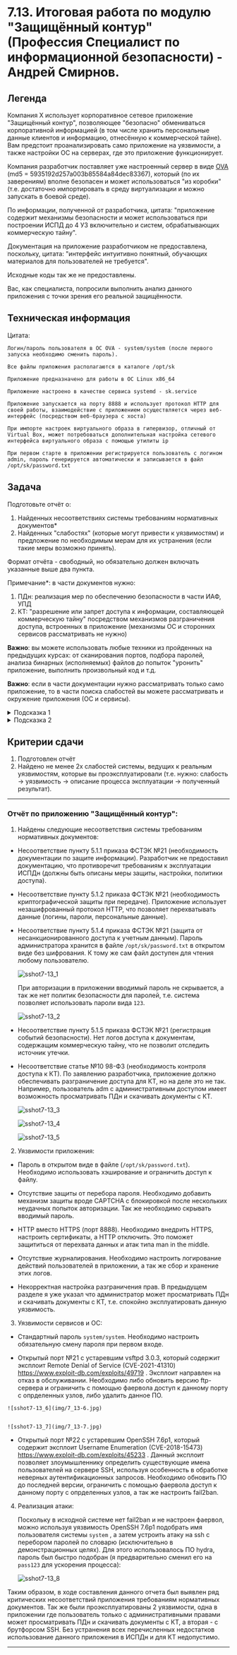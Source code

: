 # 7.13. Итоговая работа по модулю "Защищённый контур" (Профессия Специалист по информационной безопасности) - Андрей Смирнов.

## Легенда

Компания Х использует корпоративное сетевое приложение "Защищённый контур", позволяющее "безопасно" обмениваться корпоративной информацией (в том числе хранить персональные данные клиентов и информацию, отнесённую к коммерческой тайне). Вам предстоит проанализировать само приложение на уязвимости, а также настройки ОС на серверах, где это приложение функционирует.

Компания разработчик поставляет уже настроенный сервер в виде [OVA](https://drive.google.com/file/d/1YMAQjcHKimoWVMCAr7G7-ZgNk1cvBaFU/view?usp=sharing) (md5 = 5935192d257a003b85584a84dec83367), который (по их заверениям) вполне безопасен и может использоваться "из коробки" (т.е. достаточно импортировать в среду виртуализации и можно запускать в боевой среде).

По информации, полученной от разработчика, цитата: "приложение содержит механизмы безопасности и может использоваться при построении ИСПД до 4 УЗ включительно и систем, обрабатывающих коммерческую тайну".

Документация на приложение разработчиком не предоставлена, поскольку, цитата: "интерфейс интуитивно понятный, обучающих материалов для пользователей не требуется".

Исходные коды так же не предоставлены.

Вас, как специалиста, попросили выполнить анализ данного приложения с точки зрения его реальной защищённости.

## Техническая информация

Цитата:
```
Логин/пароль пользователя в ОС OVA - system/system (после первого запуска необходимо сменить пароль).

Все файлы приложения располагаются в каталоге /opt/sk

Приложение предназначено для работы в ОС Linux x86_64

Приложение настроено в качестве сервиса systemd - sk.service

Приложение запускается на порту 8888 и использует протокол HTTP для своей работы, взаимодействие с приложением осуществляется через веб-интерфейс (посредством веб-браузера с хоста)

При импорте настроек виртуального образа в гипервизор, отличный от Virtual Box, может потребоваться дополнительная настройка сетевого интерфейса виртуального образа с помощью утилиты ip

При первом старте в приложении регистрируется пользователь с логином admin, пароль генерируется автоматически и записывается в файл /opt/sk/password.txt
```

## Задача

Подготовьте отчёт о:
1. Найденных несоответствиях системы требованиям нормативных документов*
1. Найденных "слабостях" (которые могут привести к уязвимостям) и предложение по необходимым мерам для их устранения (если такие меры возможно принять).

Формат отчёта - свободный, но обязательно должен включать указанные выше два пункта.

Примечание*: в части документов нужно:
1. ПДн: реализация мер по обеспечению безопасности в части ИАФ, УПД
1. КТ: "разрешение или запрет доступа к информации, составляющей коммерческую тайну" посредством механизмов разграничения доступа, встроенных в приложение (механизмы ОС и сторонних сервисов рассматривать не нужно)

**Важно**: вы можете использовать любые техники из пройденных на предыдущих курсах: от сканирования портов, подбора паролей, анализа бинарных (исполняемых) файлов до попыток "уронить" приложение, выполнить произвольный код и т.д.

**Важно**: если в части документации нужно рассматривать только само приложение, то в части поиска слабостей вы можете рассматривать и окружение приложения (ОС и сервисы).

<details>
<summary>Подсказка 1</summary>

Попробуйте пройтись по [CWE TOP 25 2020](https://cwe.mitre.org/top25/archive/2020/2020_cwe_top25.html), не обращая внимания на то, что мы ещё не прходили (SQL, CSRF, XML и т.д.).
</details>

<details>
<summary>Подсказка 2</summary>

Перечень мер защиты, которые необходимо реализовать приведён в [21 приказе ФСТЭК России](https://fstec.ru/dokumenty/vse-dokumenty/prikazy/prikaz-fstek-rossii-ot-18-fevralya-2013-g-n-21)
</details>


## Критерии сдачи

1. Подготовлен отчёт
1. Найдено не менее 2х слабостей системы, ведущих к реальным уязвимостям, которые вы проэксплуатировали (т.е. нужно: слабость -> уязвимость -> описание процесса эксплуатации -> полученный результат).



-----


### Отчёт по приложению "Защищённый контур":

 1. Найдены следующие несоответствия системы требованиям нормативных документов:
   
  - Несоответствие пункту 5.1.1 приказа ФСТЭК №21 (необходимость документации по защите информации). 
    Разработчик не предоставил документацию, что противоречит требованиям к эксплуатации ИСПДн (должны быть описаны меры защиты, настройки, политики доступа). 

  - Несоответствие пункту 5.1.2 приказа ФСТЭК №21 (необходимость криптографической защиты при передаче). 
    Приложение использует незашифрованный протокол HTTP, что позволяет перехватывать данные (логины, пароли, персональные данные). 

  - Несоответствие пункту 5.1.4 приказа ФСТЭК №21 (защита от несанкционированного доступа к учетным данным).
    Пароль администратора хранится в файле `/opt/sk/password.txt`  в открытом виде без шифрования. К тому же сам файл доступен для чтения любому пользователю.

    ![sshot7-13_1](img/7_13-1.jpg)


    При авторизации в приложении вводимый пароль не скрывается, а так же нет политик безопасности для паролей, т.е. система позволяет использовать пароли вида `123`.
    
    ![sshot7-13_2](img/7_13-2.jpg)


  - Несоответствие пункту 5.1.5 приказа ФСТЭК №21 (регистрация событий безопасности).
    Нет логов доступа к документам, содержащим коммерческую тайну, что не позволит отследить источник утечки.

  - Несоответствие статье №10 98-ФЗ (необходимость контроля доступа к КТ).
    По заявлению разработчика, приложение должно обеспечивать разграничение доступа для КТ, но на деле это не так. Например, пользователь adm с административным доступом имеет возможность просматривать ПДн и скачивать документы с КТ.

    ![sshot7-13_3](img/7_13-3.jpg)

    ![sshot7-13_4](img/7_13-4.jpg)

    ![sshot7-13_5](img/7_13-5.jpg)



 2. Уязвимости приложения:
   
   - Пароль в открытом виде в файле (`/opt/sk/password.txt`). Необходимо использовать хэширование и ограничить доступ к файлу.
  
   - Отсутствие защиты от перебора пароля. Необходимо добавить механизм защиты вроде CAPTCHA с блокировкой после нескольких неудачных попыток авторизации. Так же необходимо скрывать вводимый пароль.
  
   - HTTP вместо HTTPS (порт 8888). Необходимо внедрить HTTPS, настроить сертификаты, а HTTP отключить. Это поможет защититься от перехвата данных и атак типа man in the middle.
  
   - Отсутствие журналирования. Необходимо настроить логирование действий пользователей в приложении, а так же сбор и хранение этих логов.
   
   - Некорректная настройка разграничения прав. В предыдущем разделе я уже указал что администратор может просматривать ПДн и скачивать документы с КТ, т.е. спокойно эксплуатировать данную уязвимость.



 3. Уязвимости сервисов и ОС:  
   
   - Стандартный пароль `system/system`. Необходимо настроить обязательную смену пароля при первом входе.
  
   - Открытый порт №21 с устаревшим vsftpd 3.0.3, который содержит эксплоит Remote Denial of Service (CVE-2021-41310) https://www.exploit-db.com/exploits/49719 . Эксплоит направлен на отказ в обслуживании. 
   Необходимо либо обновить версию ftp-сервера и ограничить с помощью фаервола доступ к данному порту с опрделенных узлов, либо удалить данное ПО.

    ![sshot7-13_6](img/7_13-6.jpg)


    ![sshot7-13_7](img/7_13-7.jpg)

   - Открытый порт №22 с устаревшим OpenSSH 7.6p1, который содержит эксплоит Username Enumeration (CVE-2018-15473) https://www.exploit-db.com/exploits/45233 . Данный эксплоит позволяет злоумышленнику определить существующие имена пользователей на сервере SSH, используя особенность в обработке неверных аутентификационных запросов. 
   Необходимо обновить ПО до последней версии, ограничить с помощью фаервола доступ к данному порту с опрделенных узлов, а так же настроить fail2ban.


4. Реализация атаки:
   
   Поскольку в исходной системе нет fail2ban и не настроен фаервол, можно используя уязвимость OpenSSH 7.6p1 подобрать имя пользователя системы `system` , а затем устроить атаку на ssh с перебором паролей по словарю (исключительно в демонстрационных целях). Для этого использовалось ПО hydra, пароль был быстро подобран (я предварительно сменил его на `pass123` для ускорения процесса):

   ![sshot7-13_8](img/7_13-8.jpg)



Таким образом, в ходе составления данного отчета был выявлен ряд критических несоответствий приложения требованиям нормативных документов. Так же были проэксплуатированы 2 уязвимости, одна в приложении где пользователь только с административными правами может просматривать ПДн и скачивать документы с КТ, а вторая - с брутфорсом SSH. Без устранения всех перечисленных недостатков использование данного приложения в ИСПДн и для КТ недопустимо.


-----